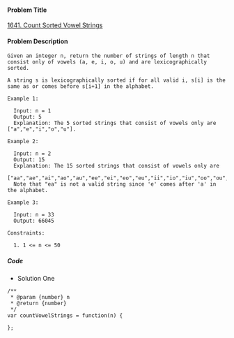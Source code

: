 #### Problem Title
[1641. Count Sorted Vowel Strings](https://leetcode.com/problems/count-sorted-vowel-strings/)
#### Problem Description
```
Given an integer n, return the number of strings of length n that consist only of vowels (a, e, i, o, u) and are lexicographically sorted.

A string s is lexicographically sorted if for all valid i, s[i] is the same as or comes before s[i+1] in the alphabet.

Example 1:

  Input: n = 1
  Output: 5
  Explanation: The 5 sorted strings that consist of vowels only are ["a","e","i","o","u"].

Example 2:

  Input: n = 2
  Output: 15
  Explanation: The 15 sorted strings that consist of vowels only are
  ["aa","ae","ai","ao","au","ee","ei","eo","eu","ii","io","iu","oo","ou","uu"].
  Note that "ea" is not a valid string since 'e' comes after 'a' in the alphabet.

Example 3:

  Input: n = 33
  Output: 66045

Constraints:

  1. 1 <= n <= 50 
```
##### Code

- Solution One
```
/**
 * @param {number} n
 * @return {number}
 */
var countVowelStrings = function(n) {
    
};
```
